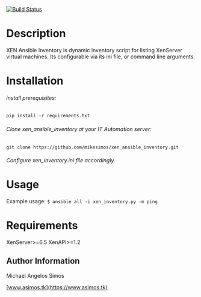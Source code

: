 [![Build Status](https://travis-ci.org/mikesimos/xen_ansible_inventory.svg?branch=master)](https://travis-ci.org/mikesimos/xen_ansible_inventory)
# Description
XEN Ansible Inventory is dynamic inventory script for listing XenServer
virtual machines. Its configurable via its ini file, or command line 
arguments.

# Installation

###### install prerequisites:
``
pip install -r requirements.txt
``

###### Clone xen_ansible_inventory at your IT Automation server:
``git clone https://github.com/mikesimos/xen_ansible_inventory.git``

###### Configure xen_inventory.ini file accordingly.
#

# Usage
Example usage:
``
$ ansible all -i xen_inventory.py -m ping
``

# Requirements
XenServer>=6.5
XenAPI>=1.2

Author Information
------------------

Michael Angelos Simos

[www.asimos.tk](https://www.asimos.tk)
